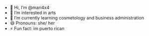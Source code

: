 - 👋 Hi, I’m @mari4x4
- 👀 I’m interested in arts
- 🌱 I’m currently learning cosmetology and business administration
- 😄 Pronouns: she/ her
- ⚡ Fun fact: im puerto rican

<!---
mari4x4/mari4x4 is a ✨ special ✨ repository because its `README.md` (this file) appears on your GitHub profile.
You can click the Preview link to take a look at your changes.
--->
